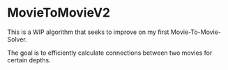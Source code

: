 # MovieToMovieV2
This is a WIP algorithm that seeks to improve on my first Movie-To-Movie-Solver.

The goal is to efficiently calculate connections between two movies for certain depths.